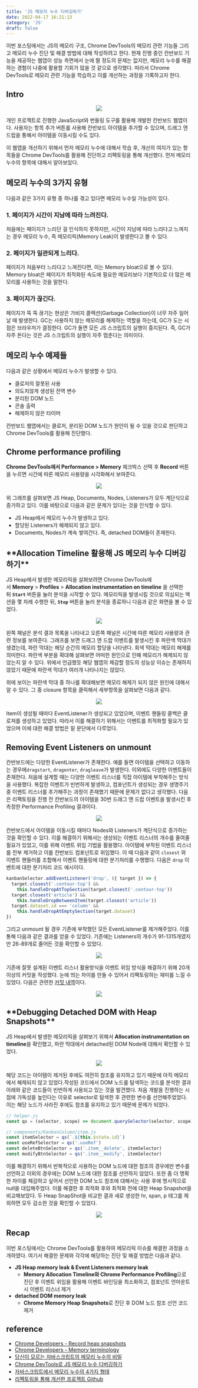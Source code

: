 ```yaml
---
title: 'JS 메모리 누수 디버깅하기'
date: 2022-04-17 16:21:13
category: 'JS'
draft: false
---
```


이번 포스팅에서는 JS의 메모리 구조, Chrome DevTools의 메모리 관련 기능들 그리고 메모리 누수 진단 및 해결 방법에 대해 작성하려고 한다. 현재 진행 중인 칸반보드 기능을 제공하는 웹앱이 성능 측면에서 눈에 띌 정도의 문제는 없지만, 메모리 누수를 해결하는 경험이 나중에 활용할 기회가 많을 것 같으로 생각했다. 따라서 Chrome DevTools로 메모리 관련 기능을 학습하고 이를 개선하는 과정을 기록하고자 한다.

## Intro

<div align="center">
  <img src="../../assets/MemoryLeak/1.png">
</div>

개인 프로젝트로 진행한 JavaScript와 번들링 도구를 활용해 개발한 칸반보드 웹앱이다. 사용자는 항목 추가 버튼를 사용해 칸반보드 아이템을 추가할 수 있으며, 드래그 앤 드랍을 통해서 아이템을 이동시킬 수도 있다.

이 웹앱을 개선하기 위해서 먼저 메모리 누수에 대해서 학습 후, 개선의 여지가 있는 항목들을 Chrome DevTools를 활용해 진단하고 리펙토링을 통해 개선했다. 먼저 메모리 누수의 항목에 대해서 알아보았다.

## 메모리 누수의 3가지 유형

다음과 같은 3가지 유형 중 하나를 겪고 있다면 메모리 누수일 가능성이 있다.

### 1. 페이지가 시간이 지남에 따라 느려진다.

처음에는 페이지가 느리단 걸 인식하지 못하지만, 시간이 지남에 따라 느리다고 느껴지는 경우 메모리 누수, 즉 메모리릭(Memory Leak)이 발생한다고 볼 수 있다.

### 2. 페이지가 일관되게 느리다.

페이지가 처음부터 느리다고 느껴진다면, 이는 Memory bloat으로 볼 수 있다. Memory bloat은 페이지가 최적화된 속도에 필요한 메모리보다 기본적으로 더 많은 메모리를 사용하는 것을 말한다.

### 3. 페이지가 끊긴다.

페이지가 뚝 뚝 끊기는 현상은 가비지 콜렉션(Garbage Collection)이 너무 자주 일어날 때 발생한다. GC는 사용하지 않는 메모리를 해제하는 역할을 하는데, GC가 도는 시점은 브라우저가 결정한다. GC가 돌면 모든 JS 스크립트의 실행이 중지된다. 즉, GC가 자주 돈다는 것은 JS 스크립트의 실행이 자주 멈춘다는 의미이다.

## **메모리 누수 예제들**

다음과 같은 상황에서 메모리 누수가 발생할 수 있다.

- 클로저의 잘못된 사용
- 의도치않게 생성된 전역 변수
- 분리된 DOM 노드
- 콘솔 출력
- 해제하지 않은 타이머

칸반보드 웹앱에서는 클로저, 분리된 DOM 노드가 원인이 될 수 있을 것으로 판단하고 Chrome DevTools를 활용해 진단했다.

## Chrome performance profiling

**Chrome DevTools에서 Performance > Memory** 체크박스 선택 후 **Record** 버튼을 누르면 시간에 따른 메모리 사용량을 시각화해서 보여준다.

<div align="center">
  <img src="../../assets/MemoryLeak/2.png">
</div>

위 그래프를 살펴보면 JS Heap, Documents, Nodes, Listeners가 모두 계단식으로 증가하고 있다. 이를 바탕으로 다음과 같은 문제가 있다는 것을 인식할 수 있다.

- JS Heap에서 메모리 누수가 발생하고 있다.
- 할당된 Listeners가 해제되지 않고 있다.
- Documents, Nodes가 계속 쌓여간다. 즉, detached DOM들이 존재한다.

## \***\*Allocation Timeline 활용해 JS 메모리 누수 디버깅하기\*\***

JS Heap에서 발생한 메모리릭을 살펴보려면 Chrome DevTools에서 **Memory** > **Profiles** > **Allocation instrumentation on timeline** 을 선택한 뒤 **`Start`** 버튼을 눌러 분석을 시작할 수 있다. 메모리릭을 발생시킬 것으로 의심되는 액션을 몇 차례 수행한 뒤, **`Stop`** 버튼을 눌러 분석을 종료하니 다음과 같은 화면을 볼 수 있었다.

<div align="center">
  <img src="../../assets/MemoryLeak/3.png">
</div>

왼쪽 패널은 분석 결과 목록을 나타내고 오른쪽 패널은 시간에 따른 메모리 사용량과 관련 정보를 보여준다. 그래프를 보면 드래그 앤 드랍 이벤트를 발생시킨 후 파란색 막대가 생겼는데, 파란 막대는 해당 순간의 메모리 할당을 나타낸다. 회색 막대는 메모리 해제를 의미한다. 파란색 부분을 확대해 살펴보면 어떠한 원인으로 인해 메모리가 해제되지 않았는지 알 수 있다. 위에서 언급했듯 해당 웹앱의 체감할 정도의 성능상 이슈는 존재하지 않았기 때문에 파란색 막대가 여러개 나타나지는 않았다.

위에 보이는 파란색 막대 중 하나를 확대해보면 메모리 해제가 되지 않은 원인에 대해서 알 수 있다. 그 중 closure 항목을 클릭해서 세부항목을 살펴보면 다음과 같다.

<div align="center">
  <img src="../../assets/MemoryLeak/4.png">
</div>

Item이 생성될 때마다 EventListener가 생성되고 있었으며, 이벤트 핸들링 콜백은 클로져를 생성하고 있었다. 따라서 이를 해결하기 위해서는 이벤트를 최적화할 필요가 있었으며 이에 대한 해결 방법은 밑 문단에서 다루었다.

## Removing Event Listeners on unmount

칸반보드에는 다양한 EventListener가 존재한다. 예를 들면 아이템을 선택하고 이동하는 경우에`dragstart`, `dragenter`, `dragleave`가 발생한다. 이외에도 다양한 이벤트들이 존재한다. 처음에 설계할 때는 다양한 이벤트 리스너를 직접 아이템에 부착해주는 방식을 사용했다. 복잡한 이벤트가 빈번하게 발생하고, 컴포넌트가 생성되는 경우 생명주기 중 이벤트 리스너를 추가해주는 과정이 존재했기 때문에 문제가 없다고 생각했다. 다음은 리팩토링을 진행 전 칸반보드의 아이템을 30번 드래그 앤 드랍 이벤트을 발생시킨 후 측정한 Performance Profiling 결과이다.

<div align="center">
  <img src="../../assets/MemoryLeak/5.png">
</div>

칸반보드에서 아이템을 이동시킬 때마다 Nodes와 Listeners가 계단식으로 증가하는 것을 확인할 수 있다. 이를 해결하기 위해서는 생성되는 이벤트 리스너의 개수를 줄여줄 필요가 있었고, 이를 위해 이벤트 위임 기법을 활용했다. 아이템에 부착된 이벤트 리스너를 전부 제거하고 이를 칸반보드 컴포넌트로 위임했다. 이 때 다음과 같이 `closest` 와 이벤트 핸들러를 조합해서 이벤트 핸들링에 대한 분기처리를 수행했다. 다음은 `drop` 이벤트에 대한 분기처리 코드 예시이다.

```jsx
kanbanSelector.addEventListener('drop', ({ target }) => {
  target.closest('.contour-top') &&
    this.handleDropAtTopSection(target.closest('.contour-top'))
  target.closest('article') &&
    this.handleDropBetweenItem(target.closest('article'))
  target.dataset.id === 'column' &&
    this.handleDropAtEmptySection(target.dataset)
})
```

그리고 unmount 될 경우 기존에 부착했던 모든 EventListener를 제거해주었다. 이를 통해 다음과 같은 결과를 얻을 수 있었다. 기존에는 Listeners의 개수가 91-1315개였지만 26-89개로 줄어든 것을 확인할 수 있었다.

<div align="center">
  <img src="../../assets/MemoryLeak/6.png">
</div>

기존에 잘못 설계된 이벤트 리스너 활용방식을 이벤트 위임 방식을 해결하기 위해 20개 이상의 커밋을 작성했다. 눈에 띄는 차이를 만들 수 있어서 리팩토링하는 재미를 느낄 수 있었다. 다음은 관련한 [커밋 내역](https://github.com/ingong/VanillaJS-SPA/commits/main)이다.

<div align="center">
  <img src="../../assets/MemoryLeak/7.png">
</div>

## \***\*Debugging Detached DOM with Heap Snapshots\*\***

JS Heap에서 발생한 메모리릭을 살펴보기 위해서 **Allocation instrumentation on timeline**을 확인했고, 파란 막대에서 detached된 DOM Node에 대해서 확인할 수 있었다.

<div align="center">
  <img src="../../assets/MemoryLeak/8.png">
</div>

해당 코드는 아이템이 제거된 후에도 여전히 참조를 유지하고 있기 때문에 아직 메모리에서 해제되지 않고 있었다.작성된 코드에서 DOM 노드를 탐색하는 코드를 분석한 결과 아래와 같은 코드들이 빈번하게 사용되고 있는 것을 발견했다. 처음 개발을 진행하는 시점에 가독성을 높인다는 이유로 selector로 탐색한 후 관련한 변수를 선언해주었었다. 이는 해당 노드가 사라진 후에도 참조를 유지하고 있기 때문에 문제가 되었다.

```jsx
// helper.js
const qs = (selector, scope) => document.querySelector(selector, scope)

// components/KanbanColumn/item.js
const itemSelector = qs(`.${this.$state.id}`)
const useRefSelector = qs('.useRef')
const deleteBtnSelector = qs('.item__delete', itemSelector)
const modifyBtnSelector = qs('.item__modify', itemSelector)
```

이를 해결하기 위해서 반복적으로 사용하는 DOM 노드에 대한 참조의 경우에만 변수를 선언하고 이외의 경우에는 DOM 노드에 대한 참조를 선언하지 않았다. 또한 좀 더 명확한 차이를 체감하고 싶어서 선언한 DOM 노드 참조에 대해서는 사용 후에 명시적으로 null을 대입해주었다. 이를 해결한 후 최적화 후와 최적화 전에 대한 Heap Snapshot을 비교해보았다. 두 Heap SnapShot을 비교한 결과 새로 생성한 hr, span, p 태그를 제외하면 모두 감소한 것을 확인할 수 있었다.

<div align="center">
  <img src="../../assets/MemoryLeak/9.png">
</div>

## **Recap**

이번 포스팅에서는 Chrome DevTools를 활용하여 메모리릭 이슈를 해결한 과정을 소개하였다. 여기서 해결한 문제와 각각에 해당하는 진단 및 해결 방법은 다음과 같다.

- **JS Heap memory leak & Event Listeners memory leak**
  - **Memory Allocation Timeline와 Chrome Performance Profiling**으로 진단 후 이벤트 위임을 활용해 이벤트 바인딩을 최소화하고, 컴포넌트 언마운트 시 이벤트 리스너 제거
- **detached DOM memory leak**
  - **Chrome Memory Heap Snapshots**로 진단 후 DOM 노드 참조 선언 코드 제거

## reference

- [Chrome Developers - Record heap snapshots](https://developer.chrome.com/docs/devtools/memory-problems/heap-snapshots/)
- [Chrome Developers - Memory terminology](https://developer.chrome.com/docs/devtools/memory-problems/memory-101/)
- [당신이 모르는 자바스크립트의 메모리 누수의 비밀](https://ui.toast.com/weekly-pick/ko_20210611)
- [Chrome DevTools로 JS 메모리 누수 디버깅하기](https://blog.eunsukim.me/posts/debugging-javascript-memory-leak-with-chrome-devtools)
- [자바스크립트에서 메모리 누수의 4가지 형태](https://itstory.tk/entry/자바스크립트에서-메모리-누수의-4가지-형태)
- [리펙토링을 통해 개선한 프로젝트 Github](https://github.com/ingong/VanillaJS-SPA)
